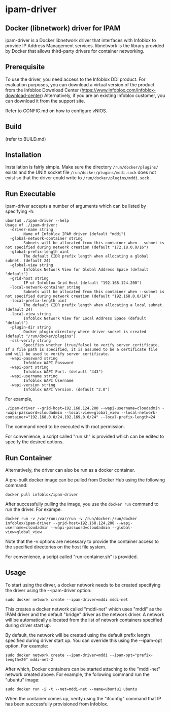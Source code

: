 ipam-driver
=============

Docker (libnetwork) driver for IPAM
-----------------------------------

ipam-driver is a Docker libnetwork driver that interfaces with Infoblox to provide IP Address Management
services. libnetwork is the library provided by Docker that allows third-party drivers for container
networking.


Prerequisite
------------
To use the driver, you need access to the Infoblox DDI product. For evaluation purposes, you can download a
virtual version of the product from the Infoblox Download Center (https://www.infoblox.com/infoblox-download-center)
Alternatively, if you are an existing Infoblox customer, you can download it from the support site.

Refer to CONFIG.md on how to configure vNIOS.

Build
-----
(refer to BUILD.md)

Installation
------------
Installation is fairly simple. Make sure the directory ```/run/docker/plugins/``` exists and the
UNIX socket file ```/run/docker/plugins/mddi.sock``` does not exist so that the driver could write to
```/run/docker/plugins/mddi.sock``` .


Run Executable
--------------
ipam-driver accepts a number of arguments which can be listed by specifying -h:

```
ubuntu$ ./ipam-driver --help
Usage of ./ipam-driver:
  -driver-name string
        Name of Infoblox IPAM driver (default "mddi")
  -global-network-container string
        Subnets will be allocated from this container when --subnet is not specified during network creation (default "172.18.0.0/16")
  -global-prefix-length uint
        The default CIDR prefix length when allocating a global subnet. (default 24)
  -global-view string
        Infoblox Network View for Global Address Space (default "default")
  -grid-host string
        IP of Infoblox Grid Host (default "192.168.124.200")
  -local-network-container string
        Subnets will be allocated from this container when --subnet is not specified during network creation (default "192.168.0.0/16")
  -local-prefix-length uint
        The default CIDR prefix length when allocating a local subnet. (default 24)
  -local-view string
        Infoblox Network View for Local Address Space (default "default")
  -plugin-dir string
        Docker plugin directory where driver socket is created (default "/run/docker/plugins")
  -ssl-verify string
        Specifies whether (true/false) to verify server certificate. If a file path is specified, it is assumed to be a certificate file and will be used to verify server certificate.
  -wapi-password string
        Infoblox WAPI Password
  -wapi-port string
        Infoblox WAPI Port. (default "443")
  -wapi-username string
        Infoblox WAPI Username
  -wapi-version string
        Infoblox WAPI Version. (default "2.0")
```

For example,

```
./ipam-driver --grid-host=192.168.124.200 --wapi-username=cloudadmin --wapi-password=cloudadmin --local-view=global_view --local-network-container="192.168.0.0/24,192.169.0.0/24" --local-prefix-length=24
```
The command need to be executed with root permission.

For convenience, a script called "run.sh" is provided which can be edited to specify the desired options.


Run Container
------------
Alternatively, the driver can also be run as a docker container.

A pre-built docker image can be pulled from Docker Hub using the following command:
```
docker pull infoblox/ipam-driver
```

After successfully pulling the image, you use the ```docker run``` command to run the driver. For exampe:
```
docker run -v /var/run:/var/run -v /run/docker:/run/docker infoblox/ipam-driver --grid-host=192.168.124.200 --wapi-username=cloudadmin --wapi-password=cloudadmin --global-view=global_view
```

Note that the -v options are necessary to provide the container access to the specified directories on the
host file system.

For convenience, a script called "run-container.sh" is provided.

Usage
-----
To start using the dirver, a docker network needs to be created specifying the driver using the --ipam-driver option:
```
sudo docker network create --ipam-driver=mddi mddi-net
```
This creates a docker network called "mddi-net" which uses "mddi" as the IPAM driver and the default "bridge"
driver as the network driver. A network will be automatically allocated from the list of network containers
specified during driver start up.

By default, the network will be created using the default prefix length specified during driver start up. You
can override this using the --ipam-opt option. For example:

```
sudo docker network create --ipam-driver=mddi --ipam-opt="prefix-length=20" mddi-net-2
```

After which, Docker containers can be started attaching to the "mddi-net" network created above. For example,
the following command run the "ubuntu" image:

```
sudo docker run -i -t --net=mddi-net --name=ubuntu1 ubuntu
```

When the container comes up, verify using the "ifconfig" command that IP has been successfully provisioned
from Infoblox.
